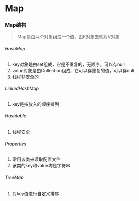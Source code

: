 # Map

### Map结构
>  Map是由两个对象组成一个值，由K对象去映射V对象

###### HashMap
1. key对象是由set组成，它是不重复的，无顺序，可以存null
2. value对象是由Collection组成，它可以存重复的值，可以存null
3. 线程非安全的

###### LinkedHashMap
1. key是按放入的顺序排列

###### Hashtable
1. 线程安全

###### Properties
1. 常用该类来读取配置文件
2. 该类的key和value均是字符串

###### TreeMap
1. 对key值进行自定义排序




















